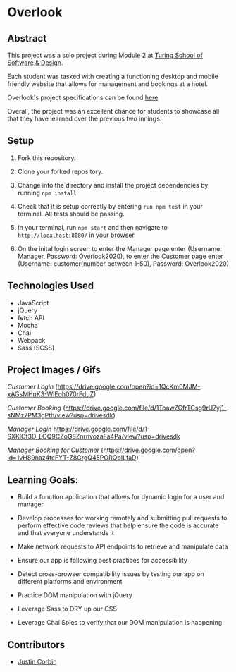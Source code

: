 # Overlook


## Abstract

 This project was a solo project during Module 2 at [Turing School of Software & Design](https://turing.io/).

 Each student was tasked with creating a functioning desktop and mobile friendly website that allows for management and bookings at a hotel. 

 Overlook's project specifications can be found [here](https://frontend.turing.io/projects/overlook.html)

 Overall, the project was an excellent chance for students to showcase all that they have learned over the previous two innings.

## Setup

1. Fork this repository.

2. Clone your forked repository.

3. Change into the directory and install the project dependencies by running `npm install`

4. Check that it is setup correctly by entering `run npm test` in your terminal. All tests should be passing.

5. In your terminal, run `npm start` and then navigate to `http://localhost:8080/` in your browser.

6. On the inital login screen to enter the Manager page enter (Username: Manager, Password: Overlook2020), to enter the Customer page enter (Username: customer(number between 1-50), Password: Overlook2020)



## Technologies Used

* JavaScript
* jQuery
* fetch API
* Mocha
* Chai
* Webpack
* Sass (SCSS)


## Project Images / Gifs
*Customer Login*
(https://drive.google.com/open?id=1QcKm0MJM-xAGsMHnK3-WiEoh070rFduZ)

*Customer Booking* 
(https://drive.google.com/file/d/1ToawZCfrTGsg9rU7yj1-sNMz7PM3gPth/view?usp=drivesdk)

*Manager Login* 
https://drive.google.com/file/d/1-SXKlCf3D_LOQ9CZoG8ZnrnvozaFa4Pa/view?usp=drivesdk

*Manager Booking for Customer* 
(https://drive.google.com/open?id=1vH89naz4tcFYT-Z8GrgQ45PORQbILfaD)





## Learning Goals:

* Build a function application that allows for dynamic login for a user and manager

* Develop processes for working remotely and submitting pull requests to perform effective code reviews that help ensure the code is accurate and that everyone understands it

* Make network requests to API endpoints to retrieve and manipulate data

* Ensure our app is following best practices for accessibility

* Detect cross-browser compatibility issues by testing our app on different platforms and environment

* Practice DOM manipulation with jQuery

* Leverage Sass to DRY up our CSS

* Leverage Chai Spies to verify that our DOM manipulation is happening


## Contributors

* [Justin Corbin](https://github.com/Corbinj22)
